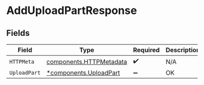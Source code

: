 # AddUploadPartResponse


## Fields

| Field                                                              | Type                                                               | Required                                                           | Description                                                        |
| ------------------------------------------------------------------ | ------------------------------------------------------------------ | ------------------------------------------------------------------ | ------------------------------------------------------------------ |
| `HTTPMeta`                                                         | [components.HTTPMetadata](../../models/components/httpmetadata.md) | :heavy_check_mark:                                                 | N/A                                                                |
| `UploadPart`                                                       | [*components.UploadPart](../../models/components/uploadpart.md)    | :heavy_minus_sign:                                                 | OK                                                                 |